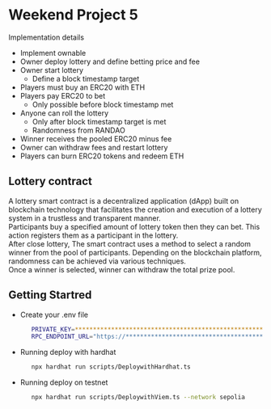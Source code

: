 # Weekend Project 5  
Implementation details  
- Implement ownable
- Owner deploy lottery and define betting price and fee
- Owner start lottery
   - Define a block timestamp target
- Players must buy an ERC20 with ETH
- Players pay ERC20 to bet
   - Only possible before block timestamp met
- Anyone can roll the lottery
   - Only after block timestamp target is met
   - Randomness from RANDAO
- Winner receives the pooled ERC20 minus fee
- Owner can withdraw fees and restart lottery
- Players can burn ERC20 tokens and redeem ETH


## Lottery contract
A lottery smart contract is a decentralized application (dApp) built on blockchain technology that facilitates the creation and execution of a lottery system in a trustless and transparent manner.   
Participants buy a specified amount of lottery token then they can bet. This action registers them as a participant in the lottery.   
After close lottery, The smart contract uses a method to select a random winner from the pool of participants. Depending on the blockchain platform, randomness can be achieved via various techniques.  
Once a winner is selected, winner can withdraw the total prize pool.   

## Getting Startred

- Create your .env file
   ```bash
      PRIVATE_KEY=****************************************************************
      RPC_ENDPOINT_URL="https://****************************************************************"
   ```  
- Running deploy with hardhat  
   ```bash
      npx hardhat run scripts/DeploywithHardhat.ts
   ```  

- Running deploy on testnet  
   ```bash
      npx hardhat run scripts/DeploywithViem.ts --network sepolia
   ```